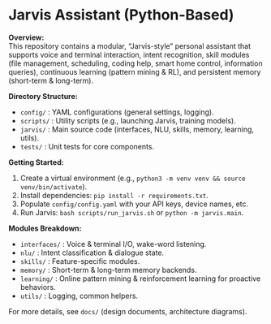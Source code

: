 # Jarvis Assistant (Python-Based)

**Overview:**  
This repository contains a modular, “Jarvis-style” personal assistant that supports voice and terminal interaction, intent recognition, skill modules (file management, scheduling, coding help, smart home control, information queries), continuous learning (pattern mining & RL), and persistent memory (short-term & long-term).

**Directory Structure:**  
- `config/`             : YAML configurations (general settings, logging).  
- `scripts/`            : Utility scripts (e.g., launching Jarvis, training models).  
- `jarvis/`             : Main source code (interfaces, NLU, skills, memory, learning, utils).  
- `tests/`              : Unit tests for core components.  

**Getting Started:**  
1. Create a virtual environment (e.g., `python3 -m venv venv && source venv/bin/activate`).  
2. Install dependencies: `pip install -r requirements.txt`.  
3. Populate `config/config.yaml` with your API keys, device names, etc.  
4. Run Jarvis: `bash scripts/run_jarvis.sh` or `python -m jarvis.main`.  

**Modules Breakdown:**  
- `interfaces/`         : Voice & terminal I/O, wake-word listening.  
- `nlu/`                : Intent classification & dialogue state.  
- `skills/`             : Feature-specific modules.  
- `memory/`             : Short-term & long-term memory backends.  
- `learning/`           : Online pattern mining & reinforcement learning for proactive behaviors.  
- `utils/`              : Logging, common helpers.  

For more details, see `docs/` (design documents, architecture diagrams).
